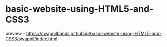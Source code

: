 # basic-website-using-HTML5-and-CSS3
preview - https://swapnilbandil.github.io/basic-website-using-HTML5-and-CSS3/swapnil/index.html
